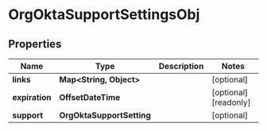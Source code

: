 

# OrgOktaSupportSettingsObj


## Properties

| Name | Type | Description | Notes |
|------------ | ------------- | ------------- | -------------|
|**links** | **Map&lt;String, Object&gt;** |  |  [optional] |
|**expiration** | **OffsetDateTime** |  |  [optional] [readonly] |
|**support** | **OrgOktaSupportSetting** |  |  [optional] |



